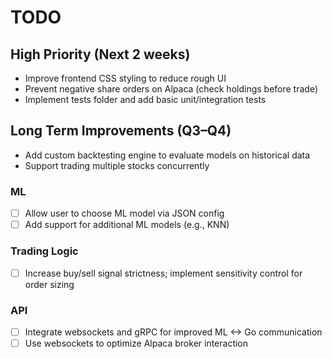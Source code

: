 # TODO

## High Priority (Next 2 weeks)
- Improve frontend CSS styling to reduce rough UI  
- Prevent negative share orders on Alpaca (check holdings before trade)  
- Implement tests folder and add basic unit/integration tests  

## Long Term Improvements (Q3–Q4)
- Add custom backtesting engine to evaluate models on historical data  
- Support trading multiple stocks concurrently  

### ML
- [ ] Allow user to choose ML model via JSON config  
- [ ] Add support for additional ML models (e.g., KNN)  

### Trading Logic
- [ ] Increase buy/sell signal strictness; implement sensitivity control for order sizing  

### API
- [ ] Integrate websockets and gRPC for improved ML <-> Go communication  
- [ ] Use websockets to optimize Alpaca broker interaction  
